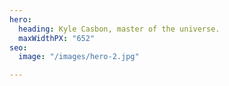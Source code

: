 ```yaml
---
hero:
  heading: Kyle Casbon, master of the universe.
  maxWidthPX: "652"
seo:
  image: "/images/hero-2.jpg"

---
```

